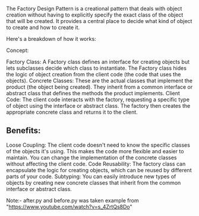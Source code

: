 The Factory Design Pattern is a creational pattern that deals with object creation without having to explicitly specify the exact class of the object that will be created. It provides a central place to decide what kind of object to create and how to create it.

Here's a breakdown of how it works:

Concept:

Factory Class: A Factory class defines an interface for creating objects but lets subclasses decide which class to instantiate. The Factory class hides the logic of object creation from the client code (the code that uses the objects).
Concrete Classes: These are the actual classes that implement the product (the object being created). They inherit from a common interface or abstract class that defines the methods the product implements.
Client Code: The client code interacts with the factory, requesting a specific type of object using the interface or abstract class. The factory then creates the appropriate concrete class and returns it to the client.


Benefits:
-----------

Loose Coupling: The client code doesn't need to know the specific classes of the objects it's using. This makes the code more flexible and easier to maintain. You can change the implementation of the concrete classes without affecting the client code.
Code Reusability: The factory class can encapsulate the logic for creating objects, which can be reused by different parts of your code.
Subtyping: You can easily introduce new types of objects by creating new concrete classes that inherit from the common interface or abstract class.



Note:-
after.py and before.py was taken example from "https://www.youtube.com/watch?v=s_4ZrtQs8Do"